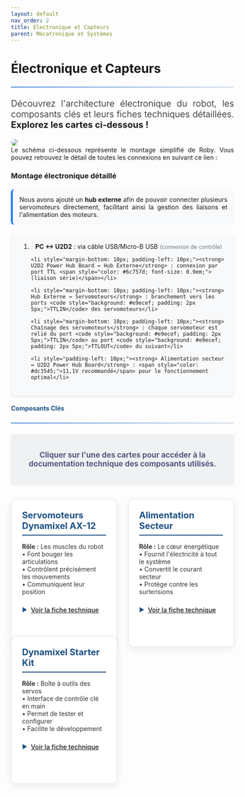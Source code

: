 ```yaml
---
layout: default
nav_order: 2
title: Electronique et Capteurs
parent: Mécatronique et Systèmes
---
```


<style>
  :root {
    --primary: #1c5083;
    --secondary-color: #4a89dc;
    --text: #333;
    --light-gray: #f5f7fa;
  }

  .cards-container {
    display: grid;
    grid-template-columns: repeat(2, 2fr);
    gap: 25px;
    margin: 2rem 0;
    width: 100%;
    max-width: 900px;
    margin-left: auto;
    margin-right: auto;
  }

  .card-link {
    text-decoration: none;
  }

  .electronic-card {
    background: white;
    padding: 1.5rem;
    border-radius: 12px;
    box-shadow: 0 5px 15px rgba(0,0,0,0.08);
    transition: all 0.3s ease;
    border: 1px solid #e1e5eb;
    height: 100%;
  }

  .electronic-card h3 {
    color: var(--primary);
    margin: 0 0 1rem 0;
    font-size: 1.25rem;
    border-bottom: 2px solid var(--primary);
    padding-bottom: 0.5rem;
  }

  .electronic-card p {
    color: var(--text);
    margin: 0 0 1.5rem 0;
  }

  .card-footer {
    color: var(--primary);
    font-weight: 500;
    display: flex;
    align-items: center;
    font-size: 0.9rem;
  }

  .card-footer::before {
    content: "▶";
    margin-right: 8px;
    font-size: 0.8rem;
  }

  hr {
    border: none;
    height: 2px;
    background: linear-gradient(90deg, var(--secondary-color), rgba(28, 80, 131, 0.2));
    margin: 1.5rem 0;
  }

h2 {
  color: var(--primary);
  font-size: 14px
}

.intro-box {
    background-color: rgba(216, 222, 224, 0.38) ;
    text-align:justify;
    padding: 1.25rem;
    margin: 1.5rem 0;
    border-radius: 0 4px 4px 0;
    box-shadow: 0 2px 4px rgba(0,0,0,0.05);
    font-weight: bold;
    text-align:center;
    font-size:17px;
    color:rgba(26, 26, 81, 0.72);
}

  .electronic-card:hover {
    transform: translateY(-5px);
    box-shadow: 0 8px 25px rgba(0,0,0,0.12);
    border-color: var(--secondary);
  }

  /* Responsive pour mobile */
  @media (max-width: 768px) {
    .cards-container {
      grid-template-columns: 1fr !important;
      padding: 0 15px;
    }
  }
</style>

# Électronique et Capteurs

<hr>

<div style="font-size: 1.25rem; font-weight: 300; text-align:justify; padding-bottom:20px">
    Découvrez l'architecture électronique du robot, les composants clés et leurs fiches techniques détaillées. <strong>Explorez les cartes ci-dessous ! </strong>
</div>

<img src="{{site.baseurl}}/assets/img/electronique/plan-general.png" style="max-width:100%; border-radius: 8px;">

<div style="text-align:justify;">
  Le schéma ci-dessous représente le montage simplifié de Roby. Vous pouvez retrouvez le détail de toutes les connexions en suivant ce lien :
</div>

### Montage électronique détaillé

<div style="text-align: justify; background-color: #f8f9fa; padding: 15px; margin-top:20px;border-radius: 8px; border-left: 4px solid #0d6efd; margin-bottom: 20px;">
  Nous avons ajouté un <strong>hub externe</strong> afin de pouvoir connecter plusieurs servomoteurs directement, 
  facilitant ainsi la gestion des liaisons et l'alimentation des moteurs.
</div>

<div style="background-color: #f8f9fa; padding: 20px; border-radius: 8px; box-shadow: 0 2px 4px rgba(0,0,0,0.1);">
  <ol style="padding-left: 25px; margin: 0;">
    <li style="margin-bottom: 10px; padding-left: 10px;"><strong>PC ↔ U2D2</strong> : via câble USB/Micro-B USB <span style="color: #6c757d; font-size: 0.9em;">(connexion de contrôle)</span></li>
    
    <li style="margin-bottom: 10px; padding-left: 10px;"><strong> U2D2 Power Hub Board ↔ Hub Externe</strong> : connexion par port TTL <span style="color: #6c757d; font-size: 0.9em;">(liaison série)</span></li>
    
    <li style="margin-bottom: 10px; padding-left: 10px;"><strong> Hub Externe ↔ Servomoteurs</strong> : branchement vers les ports <code style="background: #e9ecef; padding: 2px 5px;">TTLIN</code> des servomoteurs</li>
    
    <li style="margin-bottom: 10px; padding-left: 10px;"><strong> Chaînage des servomoteurs</strong> : chaque servomoteur est relié du port <code style="background: #e9ecef; padding: 2px 5px;">TTLIN</code> au port <code style="background: #e9ecef; padding: 2px 5px;">TTLOUT</code> du suivant</li>
    
    <li style="padding-left: 10px;"><strong> Alimentation secteur ↔ U2D2 Power Hub Board</strong> : <span style="color: #dc3545;">11,1V recommandé</span> pour le fonctionnement optimal</li>
  </ol>
</div>


## Composants Clés

<hr>

<div class="intro-box">
    <p>Cliquer sur l'une des cartes pour accéder à la documentation technique des composants utilisés.</p>
</div>




<div class="cards-container">
  <!-- Carte 1 -->
  <div class="electronic-card">
    <h3>Servomoteurs Dynamixel AX-12</h3>
    <p><strong>Rôle :</strong> Les muscles du robot<br>
    • Font bouger les articulations<br>
    • Contrôlent précisément les mouvements<br>
    • Communiquent leur position</p>
    <div class="card-footer"><a href="{{site.baseurl}}/arborescence/hardware/electronique/dynamixel/dynamixel">Voir la fiche technique</a></div>
  </div>
      
  <!-- Carte 2 -->
  <div class="electronic-card">
    <h3>Alimentation Secteur</h3>
    <p><strong>Rôle :</strong> Le cœur énergétique<br>
    • Fournit l'électricité à tout le système<br>
    • Convertit le courant secteur<br>
    • Protège contre les surtensions</p>
    <div class="card-footer"><a href="https://www.farnell.com/datasheets/2054525.pdf">Voir la fiche technique</a></div>
  </div>
  
  <!-- Carte 3 -->
  <div class="electronic-card">
    <h3>Dynamixel Starter Kit</h3>
    <p><strong>Rôle :</strong> Boîte à outils des servos<br>
    • Interface de contrôle clé en main<br>
    • Permet de tester et configurer<br>
    • Facilite le développement</p>
    <div class="card-footer"><a href="https://emanual.robotis.com/docs/en/dxl/dxl-quick-start-guide/">Voir la fiche technique</a></div>
  </div>
  

